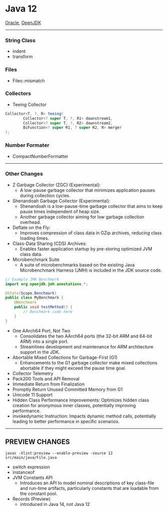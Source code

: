 # Java 12

[Oracle](https://www.oracle.com/java/technologies/javase/12-relnote-issues.html), [OpenJDK](https://openjdk.org/projects/jdk/12/)

<hr>

### String Class

- indent
- transform


### Files

- Files::mismatch


### Collectors

- Teeing Collector

```java
Collector<T, ?, R> teeing(
        Collector<? super T, ?, R1> downstream1,
        Collector<? super T, ?, R2> downstream2,
        BiFunction<? super R1, ? super R2, R> merger
);
```


### Number Formater

- CompactNumberFormatter


<hr>

### Other Changes

- Z Garbage Collector (ZGC) (Experimental):
  - A low-pause garbage collector that minimizes application pauses during collection cycles.
- Shenandoah Garbage Collector (Experimental):
  - Shenandoah is a low-pause-time garbage collector that aims to keep pause times independent of heap size.
  - Another garbage collector aiming for low garbage collection overhead.
- Deflate on the Fly: 
  - Improves compression of class data in GZip archives, reducing class loading times.
- Class-Data Sharing (CDS) Archives: 
  - Enables faster application startup by pre-storing optimized JVM class data.
- Microbenchmark Suite
    - A suite of microbenchmarks based on the existing Java Microbenchmark Harness (JMH) is included in the JDK source code.
```java
// Example JMH Benchmark
import org.openjdk.jmh.annotations.*;

@State(Scope.Benchmark)
public class MyBenchmark {
    @Benchmark
    public void testMethod() {
        // Benchmark code here
    }
}
```
- One AArch64 Port, Not Two
  - Consolidates the two AArch64 ports (the 32-bit ARM and 64-bit ARM) into a single port.
  - Streamlines development and maintenance for ARM architecture support in the JDK.
- Abortable Mixed Collections for Garbage-First (G1)
  - Enhancements to the G1 garbage collector make mixed collections abortable if they might exceed the pause time goal.
- Collector Telemetry 
- Pack200 Tools and API Removal
- Immediate Return from Finalization
- Promptly Return Unused Committed Memory from G1
- Unicode 11 Support
- Hidden Class Performance Improvements: Optimizes hidden class creation for anonymous inner classes, potentially improving performance.
- invokedynamic Instruction: Impacts dynamic method calls, potentially leading to better performance in specific scenarios.


<hr>

## PREVIEW CHANGES

```shell
javac -Xlint:preview --enable-preview -source 12 src/main/java/File.java
```

- switch expression
- instanceof
- JVM Constants API
  - Introduces an API to model nominal descriptions of key class-file and run-time artifacts, particularly constants that are loadable from the constant pool.
- Records (Preview)
  - introduced in Java 14, not Java 12

